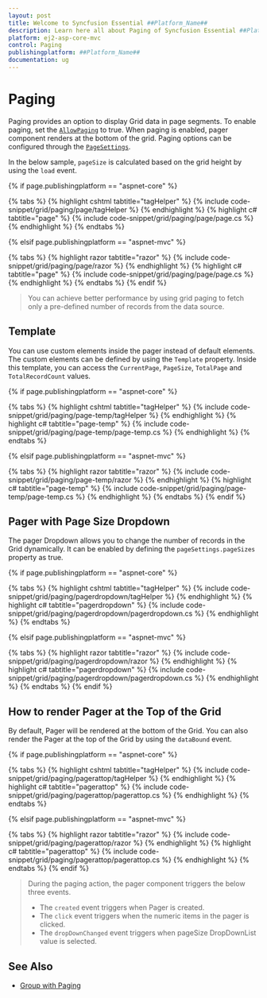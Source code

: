 ```yaml
---
layout: post
title: Welcome to Syncfusion Essential ##Platform_Name##
description: Learn here all about Paging of Syncfusion Essential ##Platform_Name## widgets based on HTML5 and jQuery.
platform: ej2-asp-core-mvc
control: Paging
publishingplatform: ##Platform_Name##
documentation: ug
---
```



# Paging

Paging provides an option to display Grid data in page segments. To enable paging, set the [`AllowPaging`](https://help.syncfusion.com/cr/aspnetcore-js2/Syncfusion.EJ2.Grids.GridBuilder-1.html#Syncfusion_EJ2_Grids_GridBuilder_1_AllowPaging_System_Boolean_) to true. When paging is enabled, pager component renders at the bottom of the grid.
Paging options can be configured through the [`PageSettings`](https://help.syncfusion.com/cr/aspnetcore-js2/Syncfusion.EJ2.Grids.GridBuilder-1.html#Syncfusion_EJ2_Grids_GridBuilder_1_PageSettings_Syncfusion_EJ2_Grids_GridPageSettings_).

In the below sample, `pageSize` is calculated based on the grid height by using the `load` event.

{% if page.publishingplatform == "aspnet-core" %}

{% tabs %}
{% highlight cshtml tabtitle="tagHelper" %}
{% include code-snippet/grid/paging/page/tagHelper %}
{% endhighlight %}
{% highlight c# tabtitle="page" %}
{% include code-snippet/grid/paging/page/page.cs %}
{% endhighlight %}
{% endtabs %}

{% elsif page.publishingplatform == "aspnet-mvc" %}

{% tabs %}
{% highlight razor tabtitle="razor" %}
{% include code-snippet/grid/paging/page/razor %}
{% endhighlight %}
{% highlight c# tabtitle="page" %}
{% include code-snippet/grid/paging/page/page.cs %}
{% endhighlight %}
{% endtabs %}
{% endif %}



> You can achieve better performance by using grid paging to fetch only a pre-defined number of records from the data source.

## Template

You can use custom elements inside the pager instead of default elements.
The custom elements can be defined by using the `Template` property.
Inside this template, you can access the `CurrentPage`, `PageSize`, `TotalPage` and `TotalRecordCount` values.

{% if page.publishingplatform == "aspnet-core" %}

{% tabs %}
{% highlight cshtml tabtitle="tagHelper" %}
{% include code-snippet/grid/paging/page-temp/tagHelper %}
{% endhighlight %}
{% highlight c# tabtitle="page-temp" %}
{% include code-snippet/grid/paging/page-temp/page-temp.cs %}
{% endhighlight %}
{% endtabs %}

{% elsif page.publishingplatform == "aspnet-mvc" %}

{% tabs %}
{% highlight razor tabtitle="razor" %}
{% include code-snippet/grid/paging/page-temp/razor %}
{% endhighlight %}
{% highlight c# tabtitle="page-temp" %}
{% include code-snippet/grid/paging/page-temp/page-temp.cs %}
{% endhighlight %}
{% endtabs %}
{% endif %}



## Pager with Page Size Dropdown

The pager Dropdown allows you to change the number of records in the Grid dynamically. It can be enabled by defining the `pageSettings.pageSizes` property as true.

{% if page.publishingplatform == "aspnet-core" %}

{% tabs %}
{% highlight cshtml tabtitle="tagHelper" %}
{% include code-snippet/grid/paging/pagerdropdown/tagHelper %}
{% endhighlight %}
{% highlight c# tabtitle="pagerdropdown" %}
{% include code-snippet/grid/paging/pagerdropdown/pagerdropdown.cs %}
{% endhighlight %}
{% endtabs %}

{% elsif page.publishingplatform == "aspnet-mvc" %}

{% tabs %}
{% highlight razor tabtitle="razor" %}
{% include code-snippet/grid/paging/pagerdropdown/razor %}
{% endhighlight %}
{% highlight c# tabtitle="pagerdropdown" %}
{% include code-snippet/grid/paging/pagerdropdown/pagerdropdown.cs %}
{% endhighlight %}
{% endtabs %}
{% endif %}



## How to render Pager at the Top of the Grid

By default, Pager will be rendered at the bottom of the Grid. You can also render the Pager at the top of the Grid by using the `dataBound` event.

{% if page.publishingplatform == "aspnet-core" %}

{% tabs %}
{% highlight cshtml tabtitle="tagHelper" %}
{% include code-snippet/grid/paging/pagerattop/tagHelper %}
{% endhighlight %}
{% highlight c# tabtitle="pagerattop" %}
{% include code-snippet/grid/paging/pagerattop/pagerattop.cs %}
{% endhighlight %}
{% endtabs %}

{% elsif page.publishingplatform == "aspnet-mvc" %}

{% tabs %}
{% highlight razor tabtitle="razor" %}
{% include code-snippet/grid/paging/pagerattop/razor %}
{% endhighlight %}
{% highlight c# tabtitle="pagerattop" %}
{% include code-snippet/grid/paging/pagerattop/pagerattop.cs %}
{% endhighlight %}
{% endtabs %}
{% endif %}



> During the paging action, the pager component triggers the below three events.
> * The `created` event triggers when Pager is created.
> * The `click` event triggers when the numeric items in the pager is clicked.
> * The `dropDownChanged` event triggers when pageSize DropDownList value is selected.

## See Also

* [Group with Paging](./grouping##group-with-paging)
